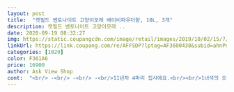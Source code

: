 ```yaml
---
layout: post 
title:  "캣필드 벤토나이트 고양이모래 베이비파우더향, 10L, 3개" 
description: 캣필드 벤토나이트 고양이모래 ..
date: 2020-09-19 08:32:27 
img: https://static.coupangcdn.com/image/retail/images/2019/10/02/15/7/4dbaf0c2-e2fe-4213-a841-0da789416481.jpg 
linkUrl: https://link.coupang.com/re/AFFSDP?lptag=AF3600438&subid=ahnPublicAsk&pageKey=146879221&itemId=425322396&vendorItemId=5397039521&traceid=V0-113-470601f8b233ec25 
categories: [1029] 
color: F361A6 
price: 16900 
author: Ask View Shop 
cont:  "<br/> -<br/> -<br/> -<br/>11년차 4마리 집사에요.<br/><br/>1녀석의 오줌테러로... <br/>눈물을 머금고... <br/>.<br/>.<br/><br/>1박스 3포... <br/>무거워요!!! 많이 무겁습니다!!!<br/>1층이여도 들고오시는데 엄청 무거우셨을거에요.<br/><br/>2개 화장실은 기존에 쓰던 미스터리 오더킬러인데 전부 얘로 바꿔도 될것 같아요.<br/><br/>8묘이지만 한꺼번에 절대 2박스 이상 사지 않아요.<br/><br/>8묘집사입니다.<br/><br/>감당할수 있을만큼의 먼지구요.<br/><br/>결혼하고 임신하면서 천천히 우드펠렛으로 갈아탔고, 성공했어요.<br/> 그렇게 3년 넘게 우드펠렛 쓰다가, 한마리가 몸이 안좋으면서 스트레스를 너무 받아서(원래 우드펠렛 제일 싫어하던 아이) 화장실 2개를 벤토로 바꿨어요.<br/><br/>계속 벤토나이트 비싼 제품을 사용했었는데 2마리다보니 감당이 안되어 조금 저렴하면서도 가성비 좋은 상품을 찾다가 두번째 구입하는 제품입니다<br/>굳기도 이만하면 괜찮아요.<br/><br/>그대로 들고가 화장실에 부어봤어요.<br/><br/>냥토모 10개를 처분... <br/>두부모래야 안녕<br/>다묘 가정에서 요긴하게 사용할듯해요^^<br/>마지막으로 썼던 벤토 프락티캣이어서, 이 제품 구매해서 쓰다가 다 써서 쿠팡에서 이 제품을 구매해봤어요.<br/> (가격대비 괜찮다고 평이 많아서)<br/>먼지날림 좀 있어요.<br/> 밴토모래 먼지 아예 안날순 없죠.<br/>.<br/><br/>먼지도 잘 잡아주고 감자,맛동산도 잘만들어지고 냄새도 잘잡아주는듯 합니다<br/>모래 어마무시하게 들어가거든요.<br/><br/>벤터로 갈아탄지 1년정도에 모래유목민이였어요.<br/><br/>벤토치고는 입자가 조금 있는 편이에요.<br/> (프락티캣은 진짜 모래같은 입자) 근데 먼지날림이 진짜 적어요.<br/> 그런데 베이비파우더향이라 했지만 장미향에 가까운 냄새가 나요.<br/> 향이 좀 진해요.<br/> 그래도 벤토 거의 8년 써봤는데 이렇게 향이 진한 제품은 처음인 것 같아요.<br/> 근데 가격대비 벤토 상태나 먼지날림이 적어서 만족해요.<br/> 10L짜리 하나로 화장실 한 개 채우고도 남아요.<br/><br/>보통 자고 일어나 거실 나가면 모래가 너무 많아서 난린데, 진짜 사막화는 적어요.<br/> 이틀만에 감자랑 맛동산 치웠는데 냄새도 많이 안나고, 근데 화장실 치워주면서 제품 냄새가 더 진해서 머리아팠어요ㅠㅠ 그래도 만족합니다<br/>사용한지 3일차에요.<br/><br/>아직 애들이 사용하지 않아서 맛동산과 감자의 형태, 변, 오줌 냄새 잘 잡아주는 지 모르겠어요.<br/> 사막화도 좀 적었음 하는데.<br/>.<br/> 이 부분은 추후 꼭 추가할게요.<br/><br/>애들 눈꼽이나 꼬딱지 문제도 없어용, 더 지켜볼게요♡<br/>어차피 로켓배송이라 하루걸러 1박스씩만 사요.<br/><br/>우선 10L짜리 3개라 문앞에 있는 거 들고 들어오는 데 식겁했어요.<br/> 무슨 생각인지 일반 택배처럼 칼로 개봉했어요.<br/> 물론 깊게 넣지 않고 살짝 들어서 했는데, 제일 위에 있는 모래를 제가 베어버렸어요.<br/> 칼로 개봉하지마시길 바래요... <br/>.<br/><br/>우선 가격대비나 벤토상태는 만족해요.<br/> 간혹 덜 부스러진 형태가 있긴한데 그냥 참고만 하시면 될 것 같아요^^<br/>응고력도 되게 좋고, 입자가 굵어서 그런지 사막화도 적어요.<br/><br/>입자가 굵어 사막화도 다소 덜한 편같습니다.<br/><br/>저는 계속 이제품만 구입할 예정입니다<br/>저희 첫째는 모래에 예민해서 눈꼽이나 코딱지가 잘 생기는데 이 부분도 꼭 추가할게요.<br/><br/>전 소독기능이 있는 탈취제를 같이 쓰고 있구요.<br/><br/>정말 안써본거 없이 써봤는데 가성비 진심 칭찬해!!!<br/>집사님들!!!! 쿠팡맨님들 배려차원으로 우리 꼭 1박스씩만 구매하십시다!!!!!!!!!!<br/>현재 대형화장실(굿똥.<br/>묘래박스) 6개 사용중이구요.<br/><br/>" 
---
```

